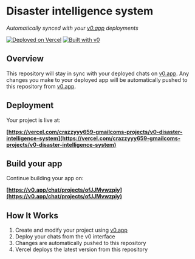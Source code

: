 # Disaster intelligence system

*Automatically synced with your [v0.app](https://v0.app) deployments*

[![Deployed on Vercel](https://img.shields.io/badge/Deployed%20on-Vercel-black?style=for-the-badge&logo=vercel)](https://vercel.com/crazzyyy659-gmailcoms-projects/v0-disaster-intelligence-system)
[![Built with v0](https://img.shields.io/badge/Built%20with-v0.app-black?style=for-the-badge)](https://v0.app/chat/projects/ofJJMvwzpiy)

## Overview

This repository will stay in sync with your deployed chats on [v0.app](https://v0.app).
Any changes you make to your deployed app will be automatically pushed to this repository from [v0.app](https://v0.app).

## Deployment

Your project is live at:

**[https://vercel.com/crazzyyy659-gmailcoms-projects/v0-disaster-intelligence-system](https://vercel.com/crazzyyy659-gmailcoms-projects/v0-disaster-intelligence-system)**

## Build your app

Continue building your app on:

**[https://v0.app/chat/projects/ofJJMvwzpiy](https://v0.app/chat/projects/ofJJMvwzpiy)**

## How It Works

1. Create and modify your project using [v0.app](https://v0.app)
2. Deploy your chats from the v0 interface
3. Changes are automatically pushed to this repository
4. Vercel deploys the latest version from this repository
